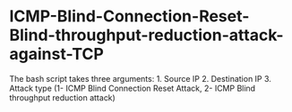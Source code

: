 # ICMP-Blind-Connection-Reset-Blind-throughput-reduction-attack-against-TCP
The bash script takes three arguments: 1. Source IP
                                       2. Destination IP
                                       3. Attack type (1- ICMP Blind Connection Reset Attack, 2- ICMP Blind throughput reduction attack)
